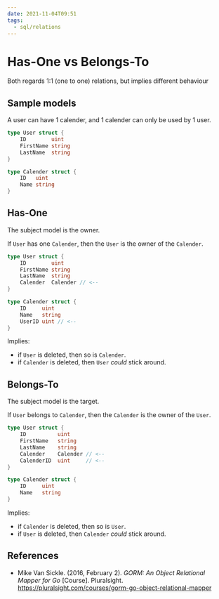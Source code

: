 ```yaml
---
date: 2021-11-04T09:51
tags:
  - sql/relations
---
```


# Has-One vs Belongs-To

Both regards 1:1 (one to one) relations, but implies different behaviour

## Sample models

A user can have 1 calender, and 1 calender can only be used by 1 user.

```go
type User struct {
    ID        uint
    FirstName string
    LastName  string
}

type Calender struct {
    ID   uint
    Name string
}
```

## Has-One

The subject model is the owner.

If `User` has one `Calender`, then the `User` is the owner of the `Calender`.

```go
type User struct {
    ID        uint
    FirstName string
    LastName  string
    Calender  Calender // <--
}

type Calender struct {
    ID     uint
    Name   string
    UserID uint // <--
}
```

Implies:

- if `User` is deleted, then so is `Calender`.
- if `Calender` is deleted, then `User` *could* stick around.

## Belongs-To

The subject model is the target.

If `User` belongs to `Calender`, then the `Calender` is the owner of the `User`.

```go
type User struct {
    ID          uint
    FirstName   string
    LastName    string
    Calender    Calender // <--
    CalenderID  uint     // <--
}

type Calender struct {
    ID     uint
    Name   string
}
```

Implies:

- if `Calender` is deleted, then so is `User`.
- if `User` is deleted, then `Calender` *could* stick around.

## References

- Mike Van Sickle. (2016, February 2). *GORM: An Object Relational Mapper for Go* [Course].
  Pluralsight. <https://pluralsight.com/courses/gorm-go-object-relational-mapper>
